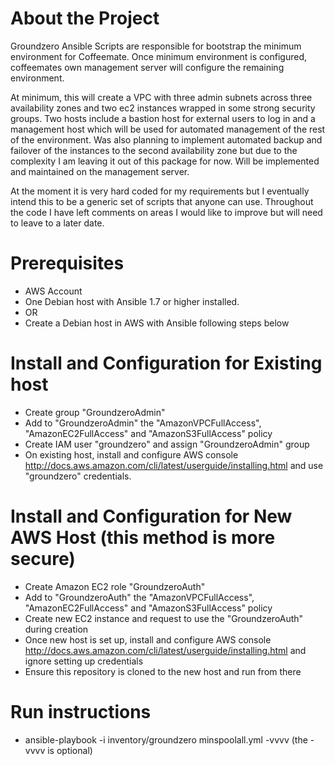 # About the Project

Groundzero Ansible Scripts are responsible for bootstrap the minimum environment for Coffeemate. Once minimum environment is configured, coffeemates own management server will configure the remaining environment.

At minimum, this will create a VPC with three admin subnets across three availability zones and two ec2 instances wrapped in some strong security groups. Two hosts include a bastion host for external users to log in
and a management host which will be used for automated management of the rest of the environment. Was also planning to implement automated backup and failover of the instances to the second availability zone but
due to the complexity I am leaving it out of this package for now. Will be implemented and maintained on the management server.

At the moment it is very hard coded for my requirements but I eventually intend this to be a generic set of scripts that anyone can use. Throughout the code I have left comments on areas I would like to improve
but will need to leave to a later date.

# Prerequisites

* AWS Account
* One Debian host with Ansible 1.7 or higher installed.
* OR
* Create a Debian host in AWS with Ansible following steps below

# Install and Configuration for Existing host

* Create group "GroundzeroAdmin"
* Add to "GroundzeroAdmin" the "AmazonVPCFullAccess", "AmazonEC2FullAccess" and "AmazonS3FullAccess" policy
* Create IAM user "groundzero" and assign "GroundzeroAdmin" group
* On existing host, install and configure AWS console http://docs.aws.amazon.com/cli/latest/userguide/installing.html and use "groundzero" credentials.

# Install and Configuration for New AWS Host (this method is more secure)

* Create Amazon EC2 role "GroundzeroAuth"
* Add to "GroundzeroAuth" the "AmazonVPCFullAccess", "AmazonEC2FullAccess" and "AmazonS3FullAccess" policy
* Create new EC2 instance and request to use the "GroundzeroAuth" during creation
* Once new host is set up, install and configure AWS console http://docs.aws.amazon.com/cli/latest/userguide/installing.html and ignore setting up credentials
* Ensure this repository is cloned to the new host and run from there

# Run instructions

* ansible-playbook -i inventory/groundzero minspoolall.yml -vvvv (the -vvvv is optional)
